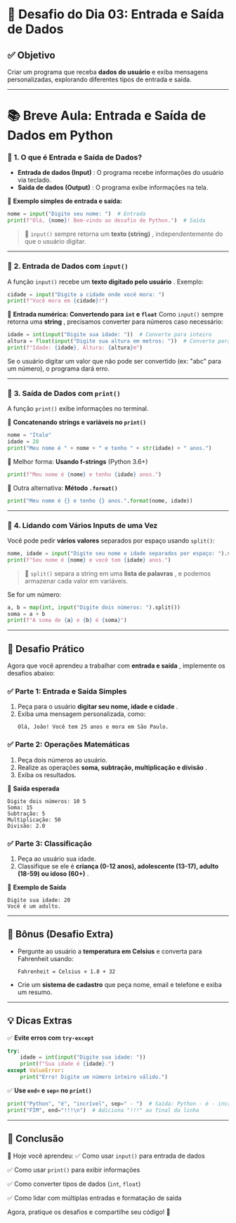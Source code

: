 # **📌 Desafio do Dia 03: Entrada e Saída de Dados**

## **✅ Objetivo**

Criar um programa que receba **dados do usuário** e exiba mensagens personalizadas, explorando diferentes tipos de entrada e saída.

---

# **📚 Breve Aula: Entrada e Saída de Dados em Python**

### 🔹 **1. O que é Entrada e Saída de Dados?**

* **Entrada de dados (Input)** : O programa recebe informações do usuário via teclado.
* **Saída de dados (Output)** : O programa exibe informações na tela.

📌 **Exemplo simples de entrada e saída:**

```python
nome = input("Digite seu nome: ")  # Entrada
print(f"Olá, {nome}! Bem-vindo ao desafio de Python.")  # Saída
```

> 📝 `input()` sempre retorna um  **texto (string)** , independentemente do que o usuário digitar.

---

### 🔹 **2. Entrada de Dados com `input()`**

A função `input()` recebe um  **texto digitado pelo usuário** . Exemplo:

```python
cidade = input("Digite a cidade onde você mora: ")
print(f"Você mora em {cidade}!")
```

📌 **Entrada numérica: Convertendo para `int` e `float`**
Como `input()` sempre retorna uma  **string** , precisamos converter para números caso necessário:

```python
idade = int(input("Digite sua idade: "))  # Converte para inteiro
altura = float(input("Digite sua altura em metros: "))  # Converte para float
print(f"Idade: {idade}, Altura: {altura}m")
```

Se o usuário digitar um valor que não pode ser convertido (ex: "abc" para um número), o programa dará erro.

---

### 🔹 **3. Saída de Dados com `print()`**

A função `print()` exibe informações no terminal.

📌 **Concatenando strings e variáveis no `print()`**

```python
nome = "Italo"
idade = 28
print("Meu nome é " + nome + " e tenho " + str(idade) + " anos.")
```

🔹 Melhor forma: **Usando f-strings** (Python 3.6+)

```python
print(f"Meu nome é {nome} e tenho {idade} anos.")
```

🔹 Outra alternativa: **Método `.format()`**

```python
print("Meu nome é {} e tenho {} anos.".format(nome, idade))
```

---

### 🔹 **4. Lidando com Vários Inputs de uma Vez**

Você pode pedir **vários valores** separados por espaço usando `split()`:

```python
nome, idade = input("Digite seu nome e idade separados por espaço: ").split()
print(f"Seu nome é {nome} e você tem {idade} anos.")
```

> 📝 `split()` separa a string em uma  **lista de palavras** , e podemos armazenar cada valor em variáveis.

Se for um número:

```python
a, b = map(int, input("Digite dois números: ").split())
soma = a + b
print(f"A soma de {a} e {b} é {soma}")
```

---

## **🎯 Desafio Prático**

Agora que você aprendeu a trabalhar com  **entrada e saída** , implemente os desafios abaixo:

### **✅ Parte 1: Entrada e Saída Simples**

1. Peça para o usuário  **digitar seu nome, idade e cidade** .
2. Exiba uma mensagem personalizada, como:
   ```
   Olá, João! Você tem 25 anos e mora em São Paulo.
   ```

### **✅ Parte 2: Operações Matemáticas**

1. Peça dois números ao usuário.
2. Realize as operações  **soma, subtração, multiplicação e divisão** .
3. Exiba os resultados.

📌 **Saída esperada**

```
Digite dois números: 10 5
Soma: 15
Subtração: 5
Multiplicação: 50
Divisão: 2.0
```

### **✅ Parte 3: Classificação**

1. Peça ao usuário sua idade.
2. Classifique se ele é  **criança (0-12 anos), adolescente (13-17), adulto (18-59) ou idoso (60+)** .

📌 **Exemplo de Saída**

```
Digite sua idade: 20
Você é um adulto.
```

---

## **🚀 Bônus (Desafio Extra)**

* Pergunte ao usuário a **temperatura em Celsius** e converta para Fahrenheit usando:
  ```
  Fahrenheit = Celsius × 1.8 + 32
  ```
* Crie um **sistema de cadastro** que peça nome, email e telefone e exiba um resumo.

---

## **💡 Dicas Extras**

✅ **Evite erros com `try-except`**

```python
try:
    idade = int(input("Digite sua idade: "))
    print(f"Sua idade é {idade}.")
except ValueError:
    print("Erro! Digite um número inteiro válido.")
```

✅ **Use `end=` e `sep=` no `print()`**

```python
print("Python", "é", "incrível", sep=" - ")  # Saída: Python - é - incrível
print("FIM", end="!!!\n")  # Adiciona "!!!" ao final da linha
```

---

## **🔎 Conclusão**

🎯 Hoje você aprendeu:
✅ Como usar `input()` para entrada de dados

✅ Como usar `print()` para exibir informações

✅ Como converter tipos de dados (`int`, `float`)

✅ Como lidar com múltiplas entradas e formatação de saída

Agora, pratique os desafios e compartilhe seu código! 🚀
